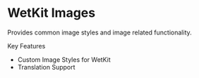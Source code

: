 WetKit Images
===============
Provides common image styles and image related functionality.

Key Features
* Custom Image Styles for WetKit
* Translation Support